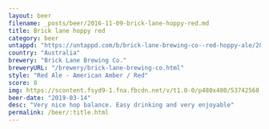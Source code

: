 ```yaml
---
layout: beer
filename: _posts/beer/2016-11-09-brick-lane-hoppy-red.md
title: Brick lane hoppy red
category: beer
untappd: "https://untappd.com/b/brick-lane-brewing-co--red-hoppy-ale/2868280"
country: "Australia"
brewery: "Brick Lane Brewing Co."
breweryURL: "/brewery/brick-lane-brewing-co.html"
style: "Red Ale - American Amber / Red"
score: 8
img: https://scontent.fsyd9-1.fna.fbcdn.net/v/t1.0-0/p480x480/53742568_10156978747213745_8538466418344067072_o.jpg?_nc_cat=106&_nc_sid=e007fa&_nc_ohc=3fKx2DLM3FMAX-IyJ1h&_nc_ht=scontent.fsyd9-1.fna&tp=6&oh=bd9937f46fa6f9ecb525bd3ff62e5ecf&oe=5F945BC4
beer-date: "2019-03-14"
desc: "Very nice hop balance. Easy drinking and very enjoyable"
permalink: /beer/:title.html
---
```

